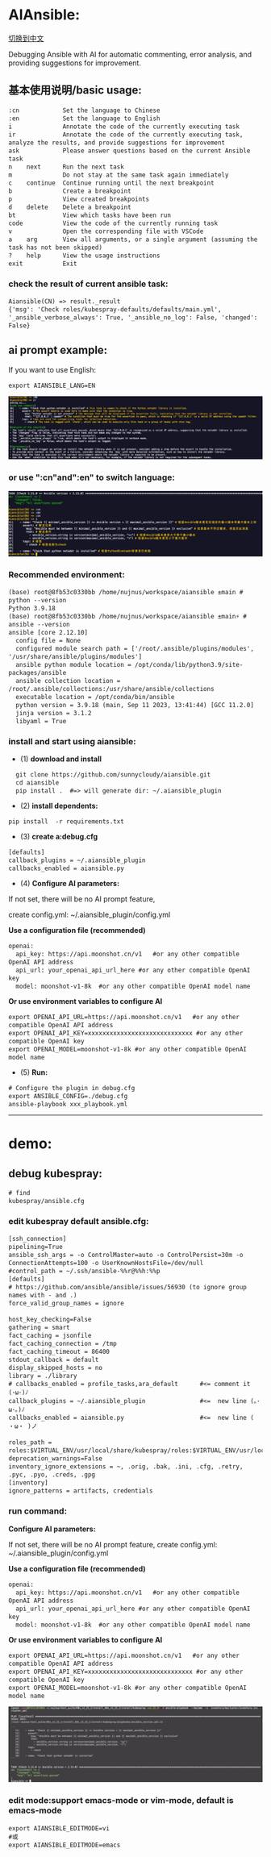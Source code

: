 # AIAnsible:
[切换到中文](./README.md)

  Debugging Ansible with AI for automatic commenting, error analysis, and providing suggestions for improvement.
  
## 基本使用说明/basic usage:
```
:cn            Set the language to Chinese
:en            Set the language to English
i              Annotate the code of the currently executing task
ir             Annotate the code of the currently executing task, analyze the results, and provide suggestions for improvement
ask            Please answer questions based on the current Ansible task
n    next      Run the next task
m              Do not stay at the same task again immediately
c    continue  Continue running until the next breakpoint
b              Create a breakpoint
p              View created breakpoints
d    delete    Delete a breakpoint
bt             View which tasks have been run
code           View the code of the currently running task
v              Open the corresponding file with VSCode
a    arg       View all arguments, or a single argument (assuming the task has not been skipped)
?    help      View the usage instructions
exit           Exit
```

### check the result of current ansible task:
```
Aiansible(CN) => result._result
{'msg': 'Check roles/kubespray-defaults/defaults/main.yml', '_ansible_verbose_always': True, '_ansible_no_log': False, 'changed': False}
```


## ai prompt example:
If you want to use English:
```
export AIANSIBLE_LANG=EN
```
![Alt text](image-6.png)

### or use ":cn"and":en" to switch language:
![Alt text](image-4.png)

### Recommended environment:

```
(base) root@8fb53c0330bb /home/nujnus/workspace/aiansible ±main # python --version
Python 3.9.18
(base) root@8fb53c0330bb /home/nujnus/workspace/aiansible ±main⚡ # ansible --version
ansible [core 2.12.10]
  config file = None
  configured module search path = ['/root/.ansible/plugins/modules', '/usr/share/ansible/plugins/modules']
  ansible python module location = /opt/conda/lib/python3.9/site-packages/ansible
  ansible collection location = /root/.ansible/collections:/usr/share/ansible/collections
  executable location = /opt/conda/bin/ansible
  python version = 3.9.18 (main, Sep 11 2023, 13:41:44) [GCC 11.2.0]
  jinja version = 3.1.2
  libyaml = True

```



### install and start using aiansible:
- (1) **download and install**
```
  git clone https://github.com/sunnycloudy/aiansible.git
  cd aiansible
  pip install .  #=> will generate dir: ~/.aiansible_plugin
```


- (2) **install dependents:**
```
pip install  -r requirements.txt
```

- (3) **create a:debug.cfg**
```
[defaults]
callback_plugins = ~/.aiansible_plugin
callbacks_enabled = aiansible.py
```

- (4) **Configure AI parameters:**

If not set, there will be no AI prompt feature,

create config.yml: ~/.aiansible_plugin/config.yml

**Use a configuration file (recommended)**
```
openai:
  api_key: https://api.moonshot.cn/v1   #or any other compatible OpenAI API address
  api_url: your_openai_api_url_here #or any other compatible OpenAI key
  model: moonshot-v1-8k  #or any other compatible OpenAI model name
```

**Or use environment variables to configure AI**
```
export OPENAI_API_URL=https://api.moonshot.cn/v1   #or any other compatible OpenAI API address
export OPENAI_API_KEY=xxxxxxxxxxxxxxxxxxxxxxxxxxxxx #or any other compatible OpenAI key
export OPENAI_MODEL=moonshot-v1-8k #or any other compatible OpenAI model name
```

- (5) **Run:**
```
# Configure the plugin in debug.cfg
export ANSIBLE_CONFIG=./debug.cfg
ansible-playbook xxx_playbook.yml
```

---
# demo:

## debug kubespray:
```
# find
kubespray/ansible.cfg
```

### edit kubespray default ansible.cfg:
```
[ssh_connection]
pipelining=True
ansible_ssh_args = -o ControlMaster=auto -o ControlPersist=30m -o ConnectionAttempts=100 -o UserKnownHostsFile=/dev/null
#control_path = ~/.ssh/ansible-%%r@%%h:%%p
[defaults]
# https://github.com/ansible/ansible/issues/56930 (to ignore group names with - and .)
force_valid_group_names = ignore

host_key_checking=False
gathering = smart
fact_caching = jsonfile
fact_caching_connection = /tmp
fact_caching_timeout = 86400
stdout_callback = default
display_skipped_hosts = no
library = ./library
# callbacks_enabled = profile_tasks,ara_default      #<= comment it   (･ω･)ﾉ
callback_plugins = ~/.aiansible_plugin               #<=  new line (｡･ω･｡)ﾉ
callbacks_enabled = aiansible.py                     #<=  new line ( ・ω・ )ノ

roles_path = roles:$VIRTUAL_ENV/usr/local/share/kubespray/roles:$VIRTUAL_ENV/usr/local/share/ansible/roles:/usr/share/kubespray/roles
deprecation_warnings=False
inventory_ignore_extensions = ~, .orig, .bak, .ini, .cfg, .retry, .pyc, .pyo, .creds, .gpg
[inventory]
ignore_patterns = artifacts, credentials

```

### run command:

**Configure AI parameters:**

If not set, there will be no AI prompt feature,
create config.yml: ~/.aiansible_plugin/config.yml

**Use a configuration file (recommended)**
```
openai:
  api_key: https://api.moonshot.cn/v1   #or any other compatible OpenAI API address
  api_url: your_openai_api_url_here #or any other compatible OpenAI key
  model: moonshot-v1-8k  #or any other compatible OpenAI model name

```

**Or use environment variables to configure AI**
```
export OPENAI_API_URL=https://api.moonshot.cn/v1   #or any other compatible OpenAI API address
export OPENAI_API_KEY=xxxxxxxxxxxxxxxxxxxxxxxxxxxxx #or any other compatible OpenAI key
export OPENAI_MODEL=moonshot-v1-8k #or any other compatible OpenAI model name
```


![Alt text](image-1.png)

### edit mode:support emacs-mode or vim-mode, default is emacs-mode
```
export AIANSIBLE_EDITMODE=vi
#或
export AIANSIBLE_EDITMODE=emacs
```
